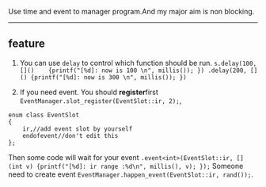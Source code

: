 Use time and event to manager program.And my major aim is non blocking.

---
## feature
1. You can use `delay` to control which function should be run. 
``
s.delay(100, []()    {printf("[%d]: now is 100 \n", millis()); })
		.delay(200, []() {printf("[%d]: now is 300 \n", millis()); })
``

2. If you need event.
You should **register**first `EventManager.slot_register(EventSlot::ir, 2);`,
```
enum class EventSlot
{
	ir,//add event slot by yourself
	endofevent//don't edit this
};
``` 
Then some code will wait for your event `.event<int>(EventSlot::ir, [](int v) {printf("[%d]: ir range :%d\n", millis(), v); });`
Someone need to create event `EventManager.happen_event(EventSlot::ir, rand());`.


